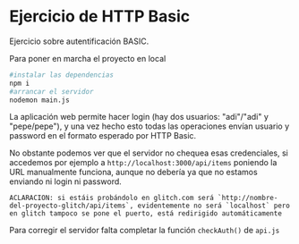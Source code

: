 # Ejercicio de HTTP Basic

Ejercicio sobre autentificación BASIC.

Para poner en marcha el proyecto en local

```bash
#instalar las dependencias
npm i 
#arrancar el servidor
nodemon main.js
```

La aplicación web permite hacer login (hay dos usuarios: "adi"/"adi" y "pepe/pepe"), y una vez hecho esto todas las operaciones envían usuario y password en el formato esperado por HTTP Basic.

No obstante podemos ver que el servidor no chequea esas credenciales, si accedemos por ejemplo a   `http://localhost:3000/api/items` poniendo la URL manualmente funciona, aunque no debería ya que no estamos enviando ni login ni password.

    ACLARACION: si estáis probándolo en glitch.com será `http://nombre-del-proyecto-glitch/api/items`, evidentemente no será `localhost` pero en glitch tampoco se pone el puerto, está redirigido automáticamente

Para corregir el servidor falta completar la función `checkAuth()` de `api.js`
